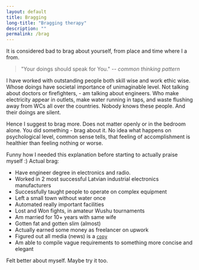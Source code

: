 ```yaml
---
layout: default
title: Bragging
long-title: "Bragging therapy"
description: ""
permalink: /brag
---
```


It is considered bad to brag about yourself, from place and time where I a from.
>"Your doings should speak for You." 
> -- <cite>common thinking pattern</cite>

I have worked with outstanding people both skill wise and work ethic wise. Whose doings have societal importance 
of unimaginable level. Not talking about doctors or firefighters, - am talking about engineers.
Who make electricity appear in outlets, make water running in taps, and waste 
flushing away from WCs all over the countries. Nobody knows these people. And their doings are 
silent.  

Hence I suggest to brag more. Does not matter openly or in the bedroom alone. 
You did something - brag about it. No idea what happens on psychological level, 
common sense tells, that feeling of accomplishment is healthier than feeling
nothing or worse.  

Funny how I needed this explanation before starting to actually praise myself :)
Actual brag:

* Have engineer degree in electronics and radio. 
* Worked in 2 most successful Latvian industrial electronics manufacturers
* Successfully taught people to operate on complex equipment
* Left a small town without water once
* Automated really important facilities
* Lost and Won fights, in amateur Wushu tournaments
* Am married for 10+ years with same wife
* Gotten fat and gotten slim (almost)
* Actually earned some money as freelancer on upwork
* Figured out all media (news) is a [`copy`](https://en.wikipedia.org/wiki/Copywriting)
* Am able to compile vague requirements to something more concise and elegant  

Felt better about myself. Maybe try it too.
